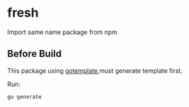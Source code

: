 # fresh
Import same name package from npm
## Before Build
This package using [gotemplate](https://github.com/ncw/gotemplate),must generate template first.

Run:

    go generate